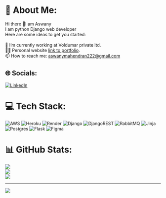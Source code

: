 # 💫 About Me:
Hi there 👋I am Aswany<br>I am python Django web developer<br>Here are some ideas to get you started:<br><br>🌱 I’m currently working at Voldumar private ltd.<br>👨‍💻 Personal website [link to portfolio](https://glittery-bavarois-267900.netlify.app/).<br>📫 How to reach me: aswanymahendran222@gmail.com


## 🌐 Socials:
[![LinkedIn](https://img.shields.io/badge/LinkedIn-%230077B5.svg?logo=linkedin&logoColor=white)](https://linkedin.com/in/https://www.linkedin.com/in/aswany-m-1696281b4/) 

# 💻 Tech Stack:
![AWS](https://img.shields.io/badge/AWS-%23FF9900.svg?style=for-the-badge&logo=amazon-aws&logoColor=white) ![Heroku](https://img.shields.io/badge/heroku-%23430098.svg?style=for-the-badge&logo=heroku&logoColor=white) ![Render](https://img.shields.io/badge/Render-%46E3B7.svg?style=for-the-badge&logo=render&logoColor=white) ![Django](https://img.shields.io/badge/django-%23092E20.svg?style=for-the-badge&logo=django&logoColor=white) ![DjangoREST](https://img.shields.io/badge/DJANGO-REST-ff1709?style=for-the-badge&logo=django&logoColor=white&color=ff1709&labelColor=gray) ![RabbitMQ](https://img.shields.io/badge/rabbitmq-FF6600?style=for-the-badge&logo=rabbitmq&logoColor=white) ![Jinja](https://img.shields.io/badge/jinja-white.svg?style=for-the-badge&logo=jinja&logoColor=black) ![Postgres](https://img.shields.io/badge/postgres-%23316192.svg?style=for-the-badge&logo=postgresql&logoColor=white) ![Flask](https://img.shields.io/badge/flask-%23000.svg?style=for-the-badge&logo=flask&logoColor=white) ![Figma](https://img.shields.io/badge/figma-%23F24E1E.svg?style=for-the-badge&logo=figma&logoColor=white)
# 📊 GitHub Stats:
![](https://github-readme-stats.vercel.app/api?username=Aswanym&theme=dark&hide_border=false&include_all_commits=false&count_private=false)<br/>
![](https://github-readme-streak-stats.herokuapp.com/?user=Aswanym&theme=dark&hide_border=false)<br/>
![](https://github-readme-stats.vercel.app/api/top-langs/?username=Aswanym&theme=dark&hide_border=false&include_all_commits=false&count_private=false&layout=compact)

---
[![](https://visitcount.itsvg.in/api?id=Aswanym&icon=0&color=0)](https://visitcount.itsvg.in)

<!-- Proudly created with GPRM ( https://gprm.itsvg.in ) -->

 
